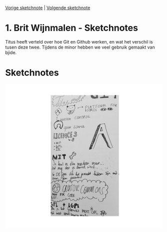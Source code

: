 [Vorige sketchnote](./britwijnmalen.md) | [Volgende sketchnote](peter.md)

# 1. Brit Wijnmalen - Sketchnotes
Titus heeft verteld over hoe Git en Github werken, en wat het verschil is tusen deze twee. Tijdens de minor hebben we veel gebruik gemaakt van bjide.

# Sketchnotes
![sketchnote1](../images/2.png)